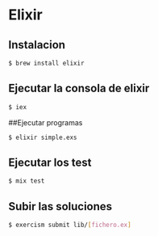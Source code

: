 # Elixir

## Instalacion
```bash
$ brew install elixir
```
## Ejecutar la consola de elixir
```bash
$ iex
```

##Ejecutar programas
```bash
$ elixir simple.exs
```

## Ejecutar los test
```bash
$ mix test
```

## Subir las soluciones
```bash
$ exercism submit lib/[fichero.ex]
```




